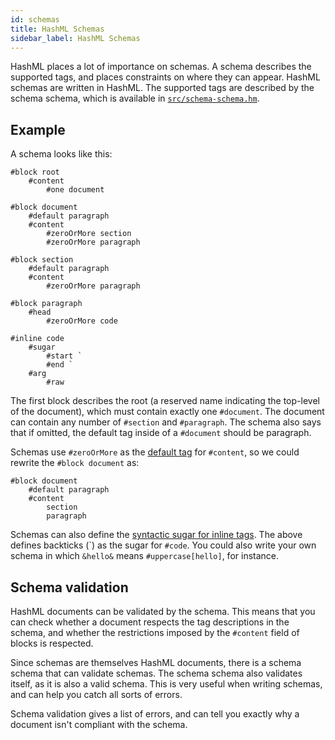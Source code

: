 ```yaml
---
id: schemas
title: HashML Schemas
sidebar_label: HashML Schemas
---
```


HashML places a lot of importance on schemas. A schema describes the supported tags, and places constraints on where they can appear. HashML schemas are written in HashML. The supported tags are described by the schema schema, which is available in [`src/schema-schema.hm`](../src/schema-schema.hm).

## Example
A schema looks like this:

```
#block root
	#content 
		#one document 

#block document
	#default paragraph
	#content
		#zeroOrMore section
		#zeroOrMore paragraph

#block section
	#default paragraph
	#content
		#zeroOrMore paragraph

#block paragraph
	#head
		#zeroOrMore code

#inline code
	#sugar
		#start `
		#end `
	#arg
		#raw
```

The first block describes the root (a reserved name indicating the top-level of the document), which must contain exactly one `#document`. The document can contain any number of `#section` and `#paragraph`. The schema also says that if omitted, the default tag inside of a `#document` should be paragraph.

Schemas use `#zeroOrMore` as the [default tag](./what-is-hashml.md#default-tags) for `#content`, so we could rewrite the `#block document` as:

```
#block document
	#default paragraph
	#content
		section
		paragraph
```

Schemas can also define the [syntactic sugar for inline tags](./what-is-hashml.md#inline-tags). The above defines backticks (\`) as the sugar for `#code`. You could also write your own schema in which `&hello&` means `#uppercase[hello]`, for instance.

## Schema validation
HashML documents can be validated by the schema. This means that you can check whether a document respects the tag descriptions in the schema, and whether the restrictions imposed by the `#content` field of blocks is respected.

Since schemas are themselves HashML documents, there is a schema schema that can validate schemas. The schema schema also validates itself, as it is also a valid schema. This is very useful when writing schemas, and can help you catch all sorts of errors.

Schema validation gives a list of errors, and can tell you exactly why a document isn't compliant with the schema.
